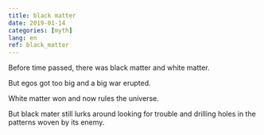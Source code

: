 ```yaml
---
title: black matter
date: 2019-01-14
categories: [myth]
lang: en
ref: black_matter
---
```


Before time passed, there was black matter and white matter. 

But egos got too big and a big war erupted. 

White matter won and now rules the universe.

But black mater still lurks around looking for trouble and drilling holes in the patterns woven by its enemy.
